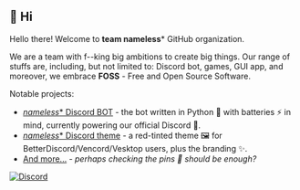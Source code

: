 ## :wave: Hi

Hello there! Welcome to **team nameless*** GitHub organization. 

We are a team with f--king big ambitions to create big things. Our range of stuffs are, including, but not limited to: Discord bot, games, GUI app, and moreover, we embrace **FOSS** - Free and Open Source Software.

Notable projects:
- [*nameless** Discord BOT](https://github.com/team-nameless/nameless-discord-bot) - the bot written in Python 🐍 with batteries ⚡ in mind, currently powering our official Discord 💪.
- [*nameless** Discord theme](https://github.com/team-nameless/nameless-discord-theme) - a red-tinted theme 🖼️ for BetterDiscord/Vencord/Vesktop users, plus the branding ✨.
- [And more...](https://github.com/orgs/team-nameless/repositories) - *perhaps checking the pins 📌 should be enough?*

[![Discord](https://img.shields.io/badge/See_us_(VN)-on_Discord-7289DA?style=for-the-badge&logo=discord)](https://discord.gg/zGhb3mD)
